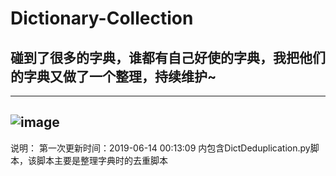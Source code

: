 # Dictionary-Collection
## 碰到了很多的字典，谁都有自己好使的字典，我把他们的字典又做了一个整理，持续维护~
----------------------------------------------------------------------
![image](https://github.com/JE2Se/Dictionary-Collection/blob/master/mulu.png)
----------------------------------------------------------------------
说明：
  第一次更新时间：2019-06-14 00:13:09
  内包含DictDeduplication.py脚本，该脚本主要是整理字典时的去重脚本
